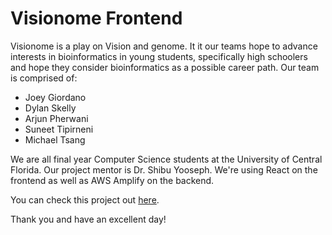 # Visionome Frontend

Visionome is a play on Vision and genome. It it our teams hope to advance interests in bioinformatics in young students, specifically high schoolers and hope they consider bioinformatics as a possible career path. Our team is comprised of:
- Joey Giordano
- Dylan Skelly
- Arjun Pherwani
- Suneet Tipirneni
- Michael Tsang


We are all final year Computer Science students at the University of Central Florida. Our project mentor is Dr. Shibu Yooseph. We're using React on the frontend as well as AWS Amplify on the backend.

You can check this project out [here](https://visionome.github.io/frontend/).

Thank you and have an excellent day!
